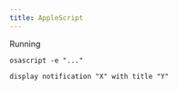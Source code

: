 ```yaml
---
title: AppleScript
---
```


Running

    osascript -e "..."

    display notification "X" with title "Y"
